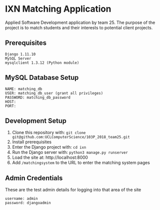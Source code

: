 # IXN Matching Application
Applied Software Development application by team 25. The purpose of the project is to match students and their interests to potential client projects.

## Prerequisites
```
Django 1.11.10
MySQL Server
mysqlclient 1.3.12 (Python module)
```

## MySQL Database Setup
```
NAME: matching_db
USER: matching_db_user (grant all privileges)
PASSWORD: matching_db_password
HOST: 
PORT: 
```

## Development Setup
1. Clone this repository with: `git clone git@github.com:UCLComputerScience/103P_2018_team25.git`
2. Install prerequisites
3. Enter the Django project with: `cd ixn`
4. Run the Django server with: `python3 manage.py runserver`
5. Load the site at: http://localhost:8000
6. Add `/matchingsystem` to the URL to enter the matching system pages

## Admin Credentials
These are the test admin details for logging into that area of the site
```
username: admin
password: djangoadmin
```

